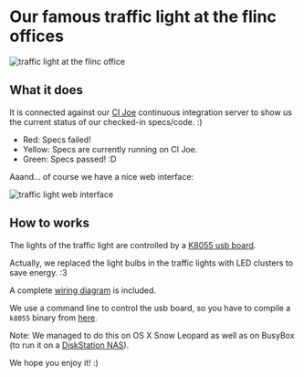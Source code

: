 # Our famous traffic light at the flinc offices

![traffic light at the flinc office](http://i.imgur.com/3ZX9R.jpg)

## What it does

It is connected against our [CI Joe](https://github.com/defunkt/cijoe) continuous integration server to show us the current status of our checked-in specs/code. :)

* Red: Specs failed! 
* Yellow: Specs are currently running on CI Joe.
* Green: Specs passed! :D

Aaand... of course we have a nice web interface:

![traffic light web interface](http://dl.dropbox.com/u/1523969/screenshots/traffic_light_webinterface.png)

## How to works

The lights of the traffic light are controlled by a [K8055 usb board](http://www.velleman.eu/distributor/products/view/?country=be&lang=de&id=351346).

Actually, we replaced the light bulbs in the traffic lights with LED clusters to save energy. :3

A complete [wiring diagram](https://github.com/flinc/traffic_light/blob/master/res/wiring_diagram.pdf) is included.

We use a command line to control the usb board, so you have to compile a `k8055` binary from [here](http://soft.pmad.net/k8055).

Note: We managed to do this on OS X Snow Leopard as well as on BusyBox (to run it on a [DiskStation NAS](http://www.synology.com/products/product.php?product_name=DS110j&lang=enu)).


We hope you enjoy it! :)